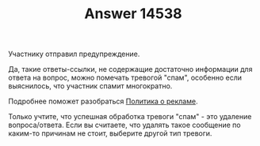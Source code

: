 ﻿---
title: "Answer 14538"
se.owner.user_id: 373567
se.owner.display_name: "aepot"
se.owner.link: "https://ru.meta.stackoverflow.com/users/373567/aepot"
se.answer_id: 14538
se.question_id: 14537
se.post_type: answer
se.is_accepted: False
---
<p>Участнику отправил предупреждение.</p>
<p>Да, такие ответы-ссылки, не содержащие достаточно информации для ответа на вопрос, можно помечать тревогой &quot;спам&quot;, особенно если выяснилось, что участник спамит многократно.</p>
<p>Подробнее поможет разобраться <a href="https://ru.stackoverflow.com/help/promotion">Политика о рекламе</a>.</p>
<p>Только учтите, что успешная обработка тревоги &quot;спам&quot; - это удаление вопроса/ответа. Если вы считаете, что удалять такое сообщение по каким-то причинам не стоит, выберите другой тип тревоги.</p>
